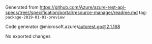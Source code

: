 Generated from https://github.com/Azure/azure-rest-api-specs/tree//specification/portal/resource-manager/readme.md tag: `package-2019-01-01-preview`

Code generator @microsoft.azure/autorest.go@2.1.168

No exported changes